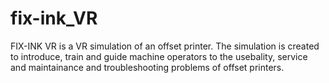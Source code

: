 # fix-ink_VR
 FIX-INK VR is a VR simulation of an offset printer. The simulation is created to introduce, train and guide machine operators to the usebality, service and maintainance and troubleshooting problems of offset printers.
